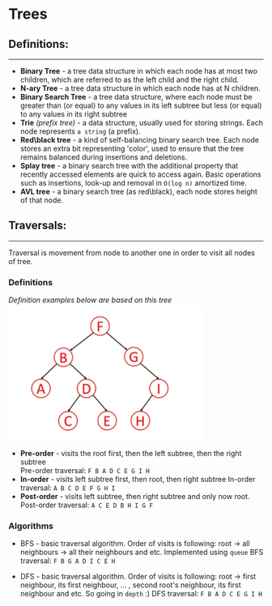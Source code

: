 # Trees

## Definitions:
---
- **Binary Tree** - a tree data structure in which each node has at most two children, which are referred to as the left child and the right child.
- **N-ary Tree** - a tree data structure in which each node has at N children.
- **Binary Search Tree** - a tree data structure, where each node must be greater than (or equal) to any values in its left subtree but less (or equal) to any values in its right subtree
- **Trie** *(prefix tree)* - a data structure, usually used for storing strings. Each node represents `a string` (a prefix).
- **Red\black tree** - a kind of self-balancing binary search tree. Each node stores an extra bit representing 'color', used to ensure that the tree remains balanced during insertions and deletions.
- **Splay tree** - a binary search tree with the additional property that recently accessed elements are quick to access again. Basic operations such as insertions, look-up and removal in `O(log n)` amortized time.
- **AVL tree** - a binary search tree (as red\black), each node stores height of that node.

## Traversals:
---
Traversal is movement from node to another one in order to visit all nodes of tree.

### Definitions
*Definition examples below are based on this tree*  
![tree example](./tree_example.jpg)

- **Pre-order** - visits the root first, then the left subtree, then the right subtree  
    Pre-order traversal: `F B A D C E G I H` 
- **In-order** - visits left subtree first, then root, then right subtree
    In-order traversal: `A B C D E F G H I`
- **Post-order** - visits left subtree, then right subtree and only now root.
    Post-order traversal: `A C E D B H I G F`

### Algorithms
- BFS - basic traversal algorithm. Order of visits is following: root -> all neighbours -> all their neighbours and etc. Implemented using `queue`
    BFS traversal: `F B G A D I C E H`

- DFS - basic traversal algorithm. Order of visits is following: root -> first neighbour, its first neighbour, ... , second root's neighbour, its first neighbour and etc. So going in `depth` :)
    DFS traversal: `F B A D C E G I H`